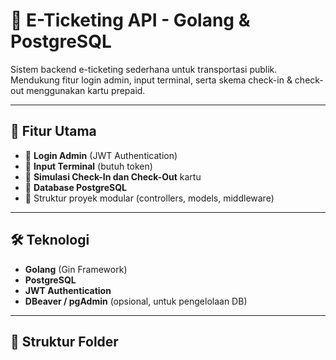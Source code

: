 # 🎫 E-Ticketing API - Golang & PostgreSQL

Sistem backend e-ticketing sederhana untuk transportasi publik.  
Mendukung fitur login admin, input terminal, serta skema check-in & check-out menggunakan kartu prepaid.

---

## 🚀 Fitur Utama

- 🔐 **Login Admin** (JWT Authentication)
- 🏁 **Input Terminal** (butuh token)
- 🎫 **Simulasi Check-In dan Check-Out** kartu
- 💾 **Database PostgreSQL**
- 🧱 Struktur proyek modular (controllers, models, middleware)

---

## 🛠️ Teknologi

- **Golang** (Gin Framework)
- **PostgreSQL**
- **JWT Authentication**
- **DBeaver / pgAdmin** (opsional, untuk pengelolaan DB)

---

## 📁 Struktur Folder


